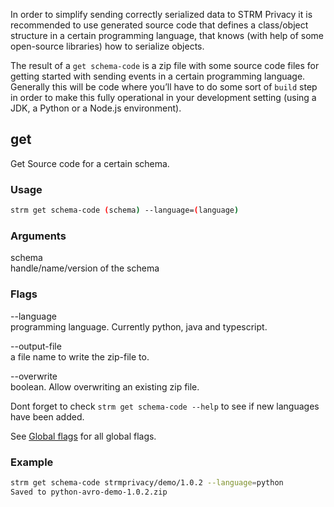 In order to simplify sending correctly serialized data to STRM Privacy
it is recommended to use generated source code that defines a
class/object structure in a certain programming language, that knows
(with help of some open-source libraries) how to serialize objects.

The result of a `get schema-code` is a zip file with some source code
files for getting started with sending events in a certain programming
language. Generally this will be code where you’ll have to do some sort
of `build` step in order to make this fully operational in your
development setting (using a JDK, a Python or a Node.js environment).

## get

Get Source code for a certain schema.

### Usage

```bash
strm get schema-code (schema) --language=(language)
```

### Arguments

schema  
handle/name/version of the schema

### Flags

--language  
programming language. Currently python, java and typescript.

--output-file  
a file name to write the zip-file to.

--overwrite  
boolean. Allow overwriting an existing zip file.

Dont forget to check `strm get schema-code --help` to see if new
languages have been added.

See [Global flags](index.md#global-flags) for all global flags.

### Example

```bash
strm get schema-code strmprivacy/demo/1.0.2 --language=python
Saved to python-avro-demo-1.0.2.zip
```

